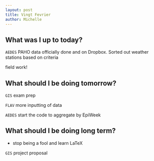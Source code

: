 ```yaml
---
layout: post
title: Vingt Fevrier
author: Michelle
---
```


## What was I up to today?

`AEDES` PAHO data officially done and on Dropbox. Sorted out weather stations based on criteria

field work!

## What should I be doing tomorrow?

`GIS` exam prep

`FLAV` more inputting of data

`AEDES` start the code to aggregate by EpiWeek

## What should I be doing long term?

* stop being a fool and learn LaTeX

`GIS` project proposal


<i class="fa fa-code" style="color:pink"> </i>




